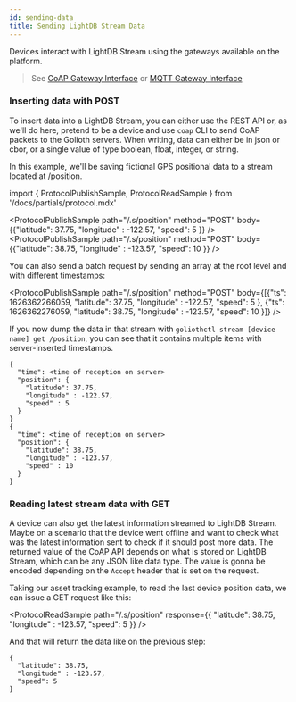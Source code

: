```yaml
---
id: sending-data
title: Sending LightDB Stream Data
---
```


Devices interact with LightDB Stream using the gateways available on the platform.

> See [CoAP Gateway Interface](/reference/protocols/coap/lightdb-stream) or [MQTT Gateway Interface](/reference/protocols/mqtt/lightdb-stream)

### Inserting data with POST

To insert data into a LightDB Stream, you can either use the REST API or, as we'll do here, pretend to be a device and use `coap` CLI to send CoAP packets to the Golioth servers. When writing, data can either be in json or cbor, or a single value of type boolean, float, integer, or string.

In this example, we'll be saving fictional GPS positional data to a stream located at /position.

import { ProtocolPublishSample, ProtocolReadSample } from '/docs/partials/protocol.mdx'

<ProtocolPublishSample path="/.s/position" method="POST" body={{"latitude": 37.75, "longitude" : -122.57, "speed": 5 }} />
<ProtocolPublishSample path="/.s/position" method="POST" body={{"latitude": 38.75, "longitude" : -123.57, "speed": 10 }} />

You can also send a batch request by sending an array at the root level and with different timestamps:

<ProtocolPublishSample path="/.s/position" method="POST" body={[{"ts": 1626362266059, "latitude": 37.75, "longitude" : -122.57, "speed": 5 }, {"ts": 1626362276059, "latitude": 38.75, "longitude" : -123.57, "speed": 10 }]} />

If you now dump the data in that stream with `goliothctl stream [device name] get /position`, you can see that it contains multiple items with server-inserted timestamps.

```
{
  "time": <time of reception on server>
  "position": {
    "latitude": 37.75,
    "longitude" : -122.57,
    "speed" : 5
  }
}
{
  "time": <time of reception on server>
  "position": {
    "latitude": 38.75,
    "longitude" : -123.57,
    "speed" : 10
  }
}
```

### Reading latest stream data with GET

A device can also get the latest information streamed to LightDB Stream. Maybe on a scenario that the device went offline and want to check what was the latest information sent to check if it should post more data. The returned value of the CoAP API depends on what is stored on LightDB Stream, which can be any JSON like data type. The value is gonna be encoded depending on the `Accept` header that is set on the request.

Taking our asset tracking example, to read the last device position data, we can issue a GET request like this:

<ProtocolReadSample path="/.s/position" response={{ "latitude": 38.75, "longitude" : -123.57, "speed": 5 }} />

And that will return the data like on the previous step:

```
{
  "latitude": 38.75,
  "longitude" : -123.57,
  "speed": 5
}
```
